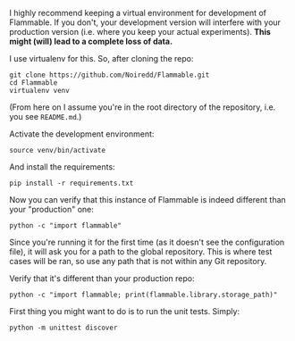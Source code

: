 I highly recommend keeping a virtual environment for development of Flammable.
If you don't, your development version will interfere with your production version
(i.e. where you keep your actual experiments).
**This might (will) lead to a complete loss of data.**

I use virtualenv for this.
So, after cloning the repo:

`git clone https://github.com/Noiredd/Flammable.git`  
`cd Flammable`  
`virtualenv venv`

(From here on I assume you're in the root directory of the repository, i.e. you see `README.md`.)

Activate the development environment:

`source venv/bin/activate`

And install the requirements:

`pip install -r requirements.txt`

Now you can verify that this instance of Flammable is indeed different than your "production" one:

`python -c "import flammable"`

Since you're running it for the first time (as it doesn't see the configuration file),
it will ask you for a path to the global repository.
This is where test cases will be ran, so use any path that is not within any Git repository.

Verify that it's different than your production repo:

`python -c "import flammable; print(flammable.library.storage_path)"`

First thing you might want to do is to run the unit tests.
Simply:

`python -m unittest discover`
